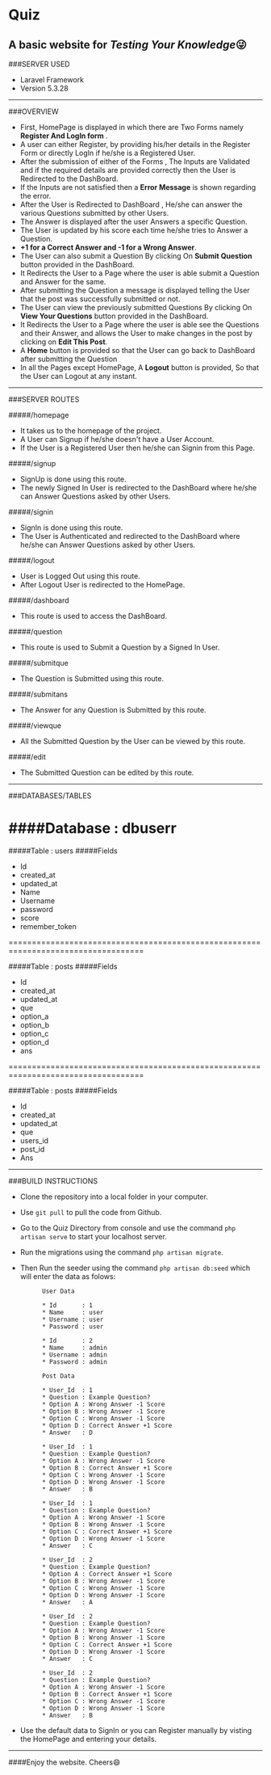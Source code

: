 # Quiz
## **A basic website for _Testing Your Knowledge_:stuck_out_tongue_winking_eye:**


###SERVER USED

- Laravel Framework
- Version 5.3.28

-----------------------------------------------------------------------------------

###OVERVIEW

- First, HomePage is displayed in which there are Two Forms namely **Register And LogIn form** . 
- A user can either Register, by providing his/her details in the Register Form or directly LogIn if he/she is a Registered User.
- After the submission of either of the Forms , The Inputs are Validated and if the required details are provided correctly then the User is Redirected to 	 the DashBoard. 
- If the Inputs are not satisfied then a **Error Message** is shown regarding the error.
- After the User is Redirected to DashBoard , He/she can answer the various Questions submitted by other Users.
- The Answer is displayed after the user Answers a specific Question.
- The User is updated by his score each time he/she tries to Answer a Question. 
- **+1 for a Correct Answer and -1 for a Wrong Answer**.
- The User can also submit a Question By clicking On **Submit Question** button provided in the DashBoard.
- It Redirects the User to a Page where the user is able submit a Question and Answer for the same.
- After submitting the Question a message is displayed telling the User that the post was successfully submitted or not.
- The User can view the previously submitted Questions By clicking On **View Your Questions** button provided in the DashBoard.
- It Redirects the User to a Page where the user is able see the Questions and their Answer, and allows the User to make changes in the post by clicking on **Edit This Post**.
- A **Home** button is provided so that the User can go back to DashBoard after submitting the Question
- In all the Pages except HomePage, A **Logout** button is provided, So that the User can Logout at any instant.

-----------------------------------------------------------------------------------

###SERVER ROUTES

#####/homepage
- It takes us to the homepage of the project.
- A User can Signup if he/she doesn't have a User Account.
- If the User is a Registered User then he/she can Signin from this Page.

#####/signup
- SignUp is done using this route.
- The newly Signed In User is redirected to the DashBoard where he/she can Answer Questions asked by other Users.

#####/signin
- SignIn is done using this route.
- The User is Authenticated and redirected to the DashBoard where he/she can Answer Questions asked by other Users.

#####/logout
- User is Logged Out using this route.
- After Logout User is redirected to the HomePage.

#####/dashboard
- This route is used to access the DashBoard.

#####/question
- This route is used to Submit a Question by a Signed In User.

#####/submitque
- The Question is Submitted using this route.

#####/submitans
- The Answer for any Question is Submitted by this route.

#####/viewque
- All the Submitted Question by the User can be viewed by this route.

#####/edit
- The Submitted Question can be edited by this route.

-----------------------------------------------------------------------------------


###DATABASES/TABLES 


####Database : dbuserr
===================================================================================
#####Table : users
#####Fields
* Id
* created_at
* updated_at
* Name
* Username
* password
* score
* remember_token

===================================================================================

#####Table : posts
#####Fields
* Id
* created_at
* updated_at
* que
* option_a
* option_b
* option_c
* option_d
* ans

===================================================================================

#####Table : posts
#####Fields
* Id
* created_at
* updated_at
* que
* users_id
* post_id
* Ans

-----------------------------------------------------------------------------------


###BUILD INSTRUCTIONS

* Clone the repository into a local folder in your computer.
* Use `git pull` to pull the code from Github.
* Go to the Quiz Directory from console and use the command `php artisan serve` to start your localhost server.
* Run the migrations using the command `php artisan migrate`.
* Then Run the seeder using the command `php artisan db:seed` which will enter the data as folows:
			
			User Data		
			
			* Id       : 1
			* Name     : user
			* Username : user
			* Password : user
			
			* Id       : 2
			* Name     : admin
			* Username : admin
			* Password : admin
			
			Post Data

			* User_Id  : 1
			* Question : Example Question?
			* Option A : Wrong Answer -1 Score
			* Option B : Wrong Answer -1 Score
			* Option C : Wrong Answer -1 Score
			* Option D : Correct Answer +1 Score
			* Answer   : D

			* User_Id  : 1
			* Question : Example Question?
			* Option A : Wrong Answer -1 Score
			* Option B : Correct Answer +1 Score
			* Option C : Wrong Answer -1 Score
			* Option D : Wrong Answer -1 Score
			* Answer   : B

			* User_Id  : 1
			* Question : Example Question?
			* Option A : Wrong Answer -1 Score
			* Option B : Wrong Answer -1 Score
			* Option C : Correct Answer +1 Score
			* Option D : Wrong Answer -1 Score
			* Answer   : C

			* User_Id  : 2
			* Question : Example Question?
			* Option A : Correct Answer +1 Score
			* Option B : Wrong Answer -1 Score
			* Option C : Wrong Answer -1 Score
			* Option D : Wrong Answer -1 Score
			* Answer   : A

			* User_Id  : 2
			* Question : Example Question?
			* Option A : Wrong Answer -1 Score
			* Option B : Wrong Answer -1 Score
			* Option C : Correct Answer +1 Score
			* Option D : Wrong Answer -1 Score
			* Answer   : C

			* User_Id  : 2
			* Question : Example Question?
			* Option A : Wrong Answer -1 Score
			* Option B : Correct Answer +1 Score
			* Option C : Wrong Answer -1 Score
			* Option D : Wrong Answer -1 Score
			* Answer   : B

* Use the default data to SignIn or you can Register manually by visting the HomePage and entering your details.
			
-----------------------------------------------------------------------------------

####Enjoy the website. Cheers:smile: